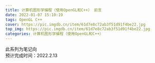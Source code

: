 ```yaml
---
title: 计算机图形学编程（使用OpenGL和C++） 前言
date: 2022-01-07 15:10:19
tags: OpenGL C++
cover: https://pic.imgdb.cn/item/61d7e8c72ab3f51d91f4be22.jpg
top_img: https://pic.imgdb.cn/item/61d7e8c72ab3f51d91f4be22.jpg
categories: 计算机图形学编程（使用OpenGL和C++）
---
```


此系列为笔记向  
预计完成时间：2022.2.13